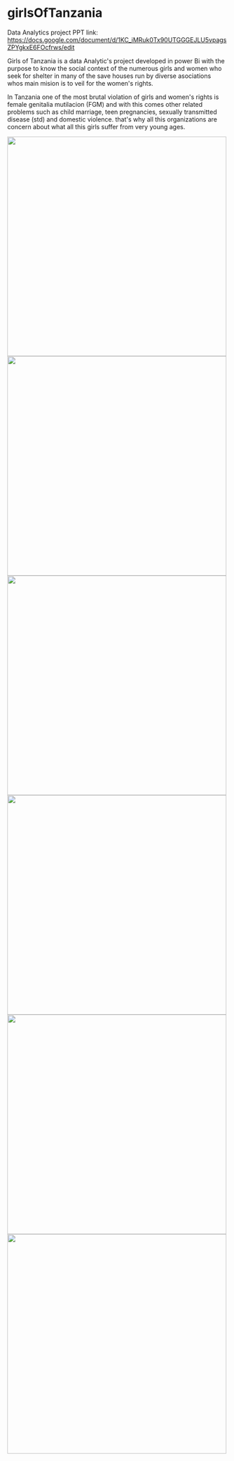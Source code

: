 # girlsOfTanzania
Data Analytics project
PPT link: https://docs.google.com/document/d/1KC_iMRuk0Tx90UTGGGEJLU5vpagsZPYgkxE6FOcfrws/edit

Girls of Tanzania is a data Analytic's project developed in power Bi with the purpose to know the social context of the numerous girls and women who seek for shelter in many of the save houses run by diverse asociations whos main mision is to veil for the women's rights.

In Tanzania one of the most brutal violation of girls and women's rights is female genitalia mutilacion (FGM) and with this comes other related problems such as child marriage, teen pregnancies, sexually transmitted disease (std) and domestic violence. that's why all this organizations are concern about what all this girls suffer from very young ages.

<img src='https://drive.google.com/uc?id=1D3GCJjiwcMAR6R0MmCGxaxg4bbZCtiZa' width='500'>

<img src='https://drive.google.com/uc?id=1Hi0j1sV5XSZvo-3S_1K6yHUvVCf2KhZ0' width='500'>

<img src='https://drive.google.com/uc?id=1y2c-CiS9FkQNYyOugvJeMJj2_lbMMVK4' width='500'>

<img src='https://drive.google.com/uc?id=1gSMBVCC0tsh5GofDghULcs5NCjwOl9SH' width='500'>

<img src='https://drive.google.com/uc?id=15JePrNT17CA7eAkP3GevywINqyNolKsr' width='500'>

<img src='https://drive.google.com/uc?id=14AR3tq1MaFnZzekcxej5WjVsYXL53qpA' width='500'>
